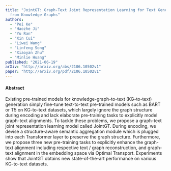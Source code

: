 ```yaml
---
title: "JointGT: Graph-Text Joint Representation Learning for Text Generation
  from Knowledge Graphs"
authors:
  - "Pei Ke"
  - "Haozhe Ji"
  - "Yu Ran"
  - "Xin Cui"
  - "Liwei Wang"
  - "Linfeng Song"
  - "Xiaoyan Zhu"
  - "Minlie Huang"
published: "2021-06-19"
arXiv: "http://arxiv.org/abs/2106.10502v1"
paper: "http://arxiv.org/pdf/2106.10502v1"
---
```


#### Abstract

Existing pre-trained models for knowledge-graph-to-text (KG-to-text) generation simply fine-tune text-to-text pre-trained models such as BART or T5 on KG-to-text datasets, which largely ignore the graph structure during encoding and lack elaborate pre-training tasks to explicitly model graph-text alignments. To tackle these problems, we propose a graph-text joint representation learning model called JointGT. During encoding, we devise a structure-aware semantic aggregation module which is plugged into each Transformer layer to preserve the graph structure. Furthermore, we propose three new pre-training tasks to explicitly enhance the graph-text alignment including respective text / graph reconstruction, and graph-text alignment in the embedding space via Optimal Transport. Experiments show that JointGT obtains new state-of-the-art performance on various KG-to-text datasets.